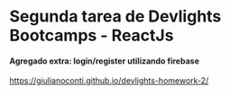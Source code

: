 <h1>Segunda tarea de Devlights Bootcamps - ReactJs</h1>

<h4>Agregado extra: login/register utilizando firebase</h4>

https://giulianoconti.github.io/devlights-homework-2/
